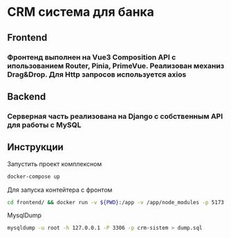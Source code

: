 # CRM система для банка

## Frontend

### Фронтенд выполнен на Vue3 Composition API с ипользованием Router, Pinia, PrimeVue. Реализован механиз Drag&Drop. Для Http запросов используется axios

## Backend

### Серверная часть реализована на Django с собственным API для работы с MySQL

## Инструкции

Запустить проект комплексном
```sh
docker-compose up
```

Для запуска контейтера с фронтом

```sh
cd frontend/ && docker run -v ${PWD}:/app -v /app/node_modules -p 5173:5173 --rm crm-frontend
```

MysqlDump

```sh
mysqldump -u root -h 127.0.0.1 -P 3306 -p crm-sistem > dump.sql
```